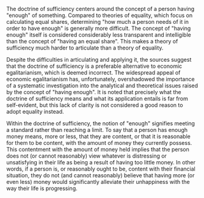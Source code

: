 The doctrine of sufficiency centers around the concept of a person having "enough" of something. Compared to theories of equality, which focus on calculating equal shares, determining "how much a person needs of it in order to have enough" is generally more difficult. The concept of "having enough" itself is considered considerably less transparent and intelligible than the concept of "having an equal share". This makes a theory of sufficiency much harder to articulate than a theory of equality.

Despite the difficulties in articulating and applying it, the sources suggest that the doctrine of sufficiency is a preferable alternative to economic egalitarianism, which is deemed incorrect. The widespread appeal of economic egalitarianism has, unfortunately, overshadowed the importance of a systematic investigation into the analytical and theoretical issues raised by the concept of "having enough". It is noted that precisely what the doctrine of sufficiency means and what its application entails is far from self-evident, but this lack of clarity is not considered a good reason to adopt equality instead.

Within the doctrine of sufficiency, the notion of "enough" signifies meeting a standard rather than reaching a limit. To say that a person has enough money means, more or less, that they are content, or that it is reasonable for them to be content, with the amount of money they currently possess. This contentment with the amount of money held implies that the person does not (or cannot reasonably) view whatever is distressing or unsatisfying in their life as being a result of having too little money. In other words, if a person is, or reasonably ought to be, content with their financial situation, they do not (and cannot reasonably) believe that having more (or even less) money would significantly alleviate their unhappiness with the way their life is progressing.
